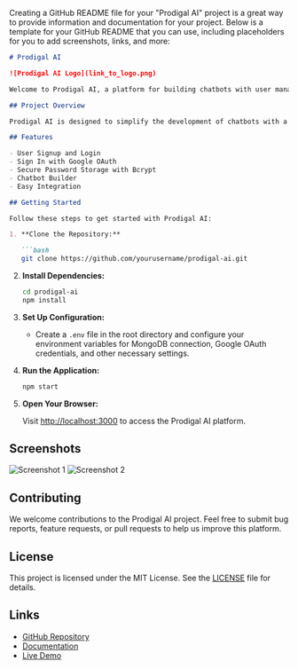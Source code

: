 Creating a GitHub README file for your "Prodigal AI" project is a great way to provide information and documentation for your project. Below is a template for your GitHub README that you can use, including placeholders for you to add screenshots, links, and more:

```markdown
# Prodigal AI

![Prodigal AI Logo](link_to_logo.png)

Welcome to Prodigal AI, a platform for building chatbots with user management and chatbot integration.

## Project Overview

Prodigal AI is designed to simplify the development of chatbots with a range of features, including user signup, login functionalities, and the ability to sign in with Google OAuth. User passwords are securely stored using bcrypt encryption in MongoDB. Additionally, our platform provides an intuitive chatbot builder for creating and customizing chatbots.

## Features

- User Signup and Login
- Sign In with Google OAuth
- Secure Password Storage with Bcrypt
- Chatbot Builder
- Easy Integration

## Getting Started

Follow these steps to get started with Prodigal AI:

1. **Clone the Repository:**

   ```bash
   git clone https://github.com/yourusername/prodigal-ai.git
   ```

2. **Install Dependencies:**

   ```bash
   cd prodigal-ai
   npm install
   ```

3. **Set Up Configuration:**

   - Create a `.env` file in the root directory and configure your environment variables for MongoDB connection, Google OAuth credentials, and other necessary settings.

4. **Run the Application:**

   ```bash
   npm start
   ```

5. **Open Your Browser:**

   Visit [http://localhost:3000](http://localhost:3000) to access the Prodigal AI platform.

## Screenshots

![Screenshot 1](link_to_screenshot_1.png)
![Screenshot 2](link_to_screenshot_2.png)

## Contributing

We welcome contributions to the Prodigal AI project. Feel free to submit bug reports, feature requests, or pull requests to help us improve this platform.

## License

This project is licensed under the MIT License. See the [LICENSE](LICENSE) file for details.

## Links

- [GitHub Repository](https://github.com/yourusername/prodigal-ai)
- [Documentation](link_to_documentation)
- [Live Demo](link_to_live_demo)

